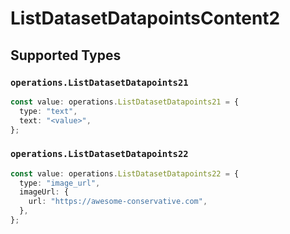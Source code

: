 # ListDatasetDatapointsContent2


## Supported Types

### `operations.ListDatasetDatapoints21`

```typescript
const value: operations.ListDatasetDatapoints21 = {
  type: "text",
  text: "<value>",
};
```

### `operations.ListDatasetDatapoints22`

```typescript
const value: operations.ListDatasetDatapoints22 = {
  type: "image_url",
  imageUrl: {
    url: "https://awesome-conservative.com",
  },
};
```

